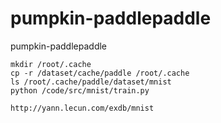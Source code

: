 # pumpkin-paddlepaddle
pumpkin-paddlepaddle

```shell script
mkdir /root/.cache
cp -r /dataset/cache/paddle /root/.cache
ls /root/.cache/paddle/dataset/mnist
python /code/src/mnist/train.py
```

```
http://yann.lecun.com/exdb/mnist
```